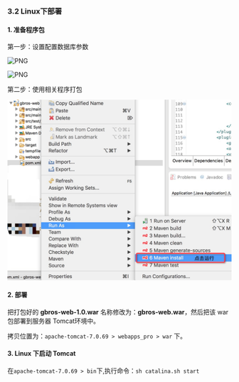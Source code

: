 ### 3.2 Linux下部署

#### 1. 准备程序包
第一步：设置配置数据库参数

![PNG](..\images\tomcat\7.png)

![PNG](..\images\tomcat\8.png)

第二步：使用相关程序打包

![PNG](..\images\tomcat\9.png)

#### 2. 部署

把打包好的 **gbros-web-1.0.war** 名称修改为：**gbros-web.war**，然后把该 war 包部署到服务器 Tomcat环境中。

拷贝位置为：`apache-tomcat-7.0.69 > webapps_pro > war` 下。

#### 3. Linux 下启动 Tomcat

在`apache-tomcat-7.0.69 > bin`下,执行命令：`sh catalina.sh start`

